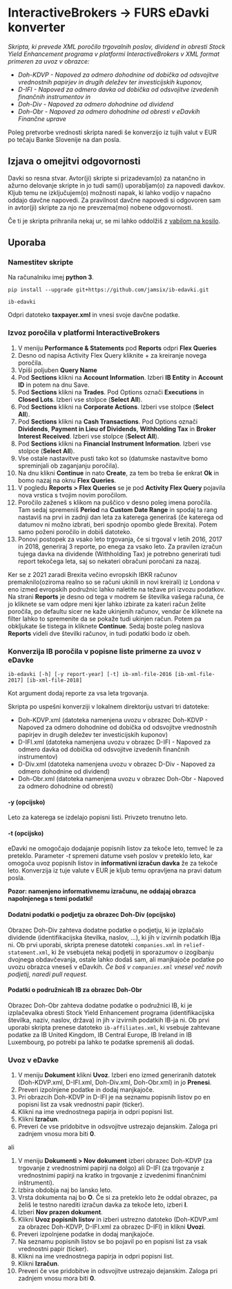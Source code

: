 # InteractiveBrokers -> FURS eDavki konverter
_Skripta, ki prevede XML poročilo trgovalnih poslov, dividend in obresti Stock Yield Enhancement programa v platformi InteractiveBrokers v XML format primeren za uvoz v obrazce:_
* _Doh-KDVP - Napoved za odmero dohodnine od dobička od odsvojitve vrednostnih papirjev in drugih deležev ter investicijskih kuponov,_
* _D-IFI - Napoved za odmero davka od dobička od odsvojitve izvedenih finančnih instrumentov in_
* _Doh-Div - Napoved za odmero dohodnine od dividend_
* _Doh-Obr - Napoved za odmero dohodnine od obresti_
_v eDavkih Finančne uprave_

Poleg pretvorbe vrednosti skripta naredi še konverzijo iz tujih valut v EUR po tečaju Banke Slovenije na dan posla.

## Izjava o omejitvi odgovornosti

Davki so resna stvar. Avtor(ji) skripte si prizadevam(o) za natančno in ažurno delovanje skripte in jo tudi sam(i)
uporabljam(o) za napovedi davkov. Kljub temu ne izključujem(o) možnosti napak, ki lahko vodijo v napačno oddajo davčne
napovedi. Za pravilnost davčne napovedi si odgovoren sam in avtor(ji) skripte za njo ne prevzema(mo) nobene odgovornosti.

Če ti je skripta prihranila nekaj ur, se mi lahko oddolžiš z [vabilom na kosilo](mailto:primoz@outlook.com?subject=[ib-edavki]%20Vabilo%20na%20kosilo).

## Uporaba

### Namestitev skripte

Na računalniku imej **python 3**.

```
pip install --upgrade git+https://github.com/jamsix/ib-edavki.git
```

```
ib-edavki
```

Odpri datoteko **taxpayer.xml** in vnesi svoje davčne podatke.

### Izvoz poročila v platformi InteractiveBrokers

1. V meniju **Performance & Statements** pod **Reports** odpri **Flex Queries**
1. Desno od napisa Activity Flex Query kliknite + za kreiranje novega poročila.
1. Vpiši poljuben **Query Name**
1. Pod **Sections** klikni na **Account Information**. Izberi **IB Entity** in **Account ID** in potem na dnu Save.
1. Pod **Sections** klikni na **Trades**. Pod Options označi **Executions** in **Closed Lots**. Izberi vse stolpce (**Select All**).
1. Pod **Sections** klikni na **Corporate Actions**. Izberi vse stolpce (**Select All**).
1. Pod **Sections** klikni na **Cash Transactions**. Pod Options označi **Dividends**, **Payment in Lieu of Dividends**, **Withholding Tax** in **Broker Interest Received**. Izberi vse stolpce (**Select All**).
1. Pod **Sections** klikni na **Financial Instrument Information**. Izberi vse stolpce (**Select All**).
1. Vse ostale nastavitve pusti tako kot so (datumske nastavitve bomo spreminjali ob zaganjanju poročila).
1. Na dnu klikni **Continue** in nato **Create**, za tem bo treba še enkrat **Ok** in bomo nazaj na oknu **Flex Queries**.
1. V pogledu **Reports > Flex Queries** se je pod **Activity Flex Query** pojavila nova vrstica s tvojim novim poročilom.
1. Poročilo zaženeš s klikom na puščico v desno poleg imena poročila. Tam sedaj spremeniš **Period** na **Custom Date Range** in spodaj ta rang nastaviš na prvi in zadnji dan leta za katerega generiraš (če katerega od datumov ni možno izbrati, beri spodnjo opombo glede Brexita). Potem samo poženi poročilo in dobiš datoteko.
1. Ponovi postopek za vsako leto trgovanja, če si trgoval v letih 2016, 2017 in 2018, generiraj 3 reporte, po enega za vsako leto. Za pravilen izračun tujega davka na dividende (Withholding Tax) je potrebno generirati tudi report tekočega leta, saj so nekateri obračuni poročani za nazaj.

Ker se z 2021 zaradi Brexita večino evropskih IBKR računov premaknilo(oziroma realno so se računi ukinili in novi kreirali) iz Londona v eno izmed evropskih podružnic lahko naletite na težave pri izvozu podatkov. Na strani **Reports** je desno od tega v modrem še številka vašega računa, če jo kliknete se vam odpre meni kjer lahko izbirate za kateri račun želite poročila, po defaultu sicer ne kaže ukinjenih računov, vendar če kliknete na filter lahko to spremenite da se pokaže tudi ukinjen račun. Potem pa obkljukate še tistega in kliknete **Continue**. Sedaj boste poleg naslova **Reports** videli dve številki računov, in tudi podatki bodo iz obeh.

### Konverzija IB poročila v popisne liste primerne za uvoz v eDavke

```
ib-edavki [-h] [-y report-year] [-t] ib-xml-file-2016 [ib-xml-file-2017] [ib-xml-file-2018]
```
Kot argument dodaj reporte za vsa leta trgovanja.

Skripta po uspešni konverziji v lokalnem direktoriju ustvari tri datoteke:
* Doh-KDVP.xml (datoteka namenjena uvozu v obrazec Doh-KDVP - Napoved za odmero dohodnine od dobička od odsvojitve vrednostnih papirjev in drugih deležev ter investicijskih kuponov)
* D-IFI.xml (datoteka namenjena uvozu v obrazec D-IFI - Napoved za odmero davka od dobička od odsvojitve izvedenih finančnih instrumentov)
* D-Div.xml (datoteka namenjena uvozu v obrazec D-Div - Napoved za odmero dohodnine od dividend)
* Doh-Obr.xml (datoteka namenjena uvozu v obrazec Doh-Obr - Napoved za odmero dohodnine od obresti)

#### -y <leto> (opcijsko)
Leto za katerega se izdelajo popisni listi. Privzeto trenutno leto.

#### -t (opcijsko)
eDavki ne omogočajo dodajanje popisnih listov za tekoče leto, temveč le za preteklo. Parameter *-t* spremeni datume vseh poslov v preteklo leto, kar omogoča uvoz popisnih listov in **informativni izračun davka** že za tekoče leto. Konverzija iz tuje valute v EUR je kljub temu opravljena na pravi datum posla.

**Pozor: namenjeno informativnemu izračunu, ne oddajaj obrazca napolnjenega s temi podatki!**

#### Dodatni podatki o podjetju za obrazec Doh-Div (opcijsko)
Obrazec Doh-Div zahteva dodatne podatke o podjetju, ki je izplačalo dividende (identifikacijska številka, naslov, ...), ki jih v izvirnih podatkih IBja ni. Ob prvi uporabi, skripta prenese datoteki `companies.xml` in `relief-statement.xml`, ki že vsebujeta nekaj podjetij in sporazumov o izogibanju dvojnega obdavčevanja, ostale lahko dodaš sam, ali manjkajoče podatke po uvozu obrazca vneseš v eDavkih.
*Če boš v `companies.xml` vnesel več novih podjetij, naredi pull request.*

#### Podatki o podružnicah IB za obrazec Doh-Obr
Obrazec Doh-Obr zahteva dodatne podatke o podružnici IB, ki je izplačevalka obresti Stock Yield Enhancement programa (identifikacijska številka, naziv, naslov, država) in jih v izvirnih podatkih IB-ja ni. Ob prvi uporabi skripta prenese datoteko `ib-affiliates.xml`, ki vsebuje zahtevane podatke za IB United Kingdom, IB Central Europe, IB Ireland in IB Luxembourg, po potrebi pa lahko te podatke spremeniš ali dodaš.

### Uvoz v eDavke
1. V meniju **Dokument** klikni **Uvoz**. Izberi eno izmed generiranih datotek (Doh-KDVP.xml, D-IFI.xml, Doh-Div.xml, Doh-Obr.xml) in jo **Prenesi**.
1. Preveri izpolnjene podatke in dodaj manjkajoče.
1. Pri obrazcih Doh-KDVP in D-IFI je na seznamu popisnih listov po en popisni list za vsak vrednostni papir (ticker).
1. Klikni na ime vrednostnega papirja in odpri popisni list.
1. Klikni **Izračun**.
1. Preveri če vse pridobitve in odsvojitve ustrezajo dejanskim. Zaloga pri zadnjem vnosu mora biti **0**.

ali

1. V meniju **Dokumenti > Nov dokument** izberi obrazec Doh-KDVP (za trgovanje z vrednostnimi papirji na dolgo) ali D-IFI (za trgovanje z vrednostnimi papirji na kratko in trgovanje z izvedenimi finančnimi inštrumenti).
1. Izbira obdobja naj bo lansko leto.
1. Vrsta dokumenta naj bo **O**. Če si za preteklo leto že oddal obrazec, pa želiš le testno narediti izračun davka za tekoče leto, izberi **I**.
1. Izberi **Nov prazen dokument**.
1. Klikni **Uvoz popisnih listov** in izberi ustrezno datoteko (Doh-KDVP.xml za obrazec Doh-KDVP, D-IFI.xml za obrazec D-IFI) in klikni **Uvozi**.
1. Preveri izpolnjene podatke in dodaj manjkajoče.
1. Na seznamu popisnih listov se bo pojavil po en popisni list za vsak vrednostni papir (ticker).
1. Klikni na ime vrednostnega papirja in odpri popisni list.
1. Klikni **Izračun**.
1. Preveri če vse pridobitve in odsvojitve ustrezajo dejanskim. Zaloga pri zadnjem vnosu mora biti **0**.
